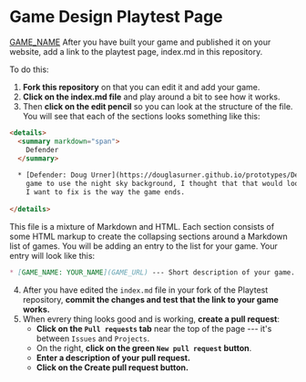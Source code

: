 # Game Design Playtest Page
[GAME_NAME](NAME_OF_GAME_FOLDER/index.html)
After you have built your game and published it on your website, add a link to the playtest page, index.md in this repository.

To do this:

1. **Fork this repository** on that you can edit it and add your game.
1. **Click on the index.md file** and play around a bit to see how it works.
1. Then **click on the edit pencil** so you can look at the structure of the file. You will see that each of the sections looks something like this:

``` html
<details>
  <summary markdown="span">
    Defender
  </summary>
  
  * [Defender: Doug Urner](https://douglasurner.github.io/prototypes/Defender/index.html) --- I modified this
    game to use the night sky background, I thought that that would look better with the laser. The next thing
    I want to fix is the way the game ends.
  
</details>
```

This file is a mixture of Markdown and HTML. Each section consists of some HTML markup to create the collapsing sections around a Markdown list of games. You will be adding an entry to the list for your game. Your entry will look like this:

``` markdown
* [GAME_NAME: YOUR_NAME](GAME_URL) --- Short description of your game.
```

4. After you have edited the `index.md` file in your fork of the Playtest repository, **commit the changes and test that the link to your game works.**
1. When evrery thing looks good and is working, **create a pull request**:
   - **Click on the `Pull requests` tab** near the top of the page --- it's between `Issues` and `Projects`.
   - On the right, **click on the green `New pull request` button**.
   - **Enter a description of your pull request.**
   - **Click on the Create pull request button.**
